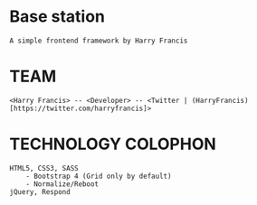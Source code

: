 # Base station

	A simple frontend framework by Harry Francis

# TEAM

    <Harry Francis> -- <Developer> -- <Twitter | (HarryFrancis) [https://twitter.com/harryfrancis]>

# TECHNOLOGY COLOPHON

    HTML5, CSS3, SASS
    	- Bootstrap 4 (Grid only by default)
    	- Normalize/Reboot
    jQuery, Respond